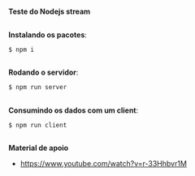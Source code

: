 #### Teste do Nodejs stream

##

**Instalando os pacotes**:
```
$ npm i
```

##

**Rodando o servidor**:

```
$ npm run server
```

##

**Consumindo os dados com um client**:

```
$ npm run client
```

##

**Material de apoio**

* https://www.youtube.com/watch?v=r-33Hhbvr1M